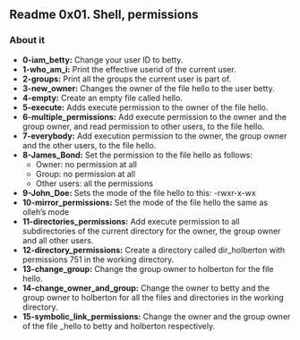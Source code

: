 ## Readme 0x01. Shell, permissions

### About it

- **0-iam_betty:** Change your user ID to betty.
- **1-who_am_i:** Print the effective userid of the current user.
- **2-groups:** Print all the groups the current user is part of.
- **3-new_owner:** Changes the owner of the file hello to the user betty.
- **4-empty:** Create an empty file called hello.
- **5-execute:** Adds execute permission to the owner of the file hello.
- **6-multiple_permissions:** Add execute permission to the owner and the group owner, and read permission to other users, to the file hello.
- **7-everybody:** Add execution permission to the owner, the group owner and the other users, to the file hello.
- **8-James_Bond:** Set the permission to the file hello as follows:
  - Owner: no permission at all
  - Group: no permission at all
  - Other users: all the permissions
- **9-John_Doe:** Sets the mode of the file hello to this: -rwxr-x-wx
- **10-mirror_permissions:** Set the mode of the file hello the same as olleh’s mode
- **11-directories_permissions:** Add execute permission to all subdirectories of the current directory for the owner, the group owner and all other users.
- **12-directory_permissions:** Create a directory called dir_holberton with permissions 751 in the working directory.
- **13-change_group:** Change the group owner to holberton for the file hello.
- **14-change_owner_and_group:** Change the owner to betty and the group owner to holberton for all the files and directories in the working directory.
- **15-symbolic_link_permissions:** Change the owner and the group owner of the file _hello to betty and holberton respectively.